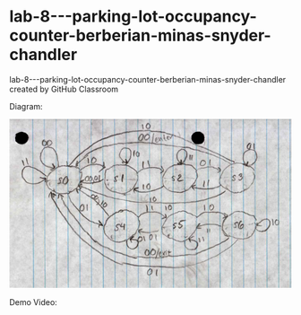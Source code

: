 # lab-8---parking-lot-occupancy-counter-berberian-minas-snyder-chandler
lab-8---parking-lot-occupancy-counter-berberian-minas-snyder-chandler created by GitHub Classroom

Diagram: 





![Diagram](Diagram.PNG)



Demo Video: 

 [![<iframe width="560" height="315" src="https://www.youtube.com/embed/KHSgtRWr5Lo" frameborder="0" allow="accelerometer; autoplay; clipboard-write; encrypted-media; gyroscope; picture-in-picture" allowfullscreen></iframe>](https://img.youtube.com/vi/KHSgtRWr5Lo/0.jpg)](https://www.youtube.com/watch?v=KHSgtRWr5Lo)
